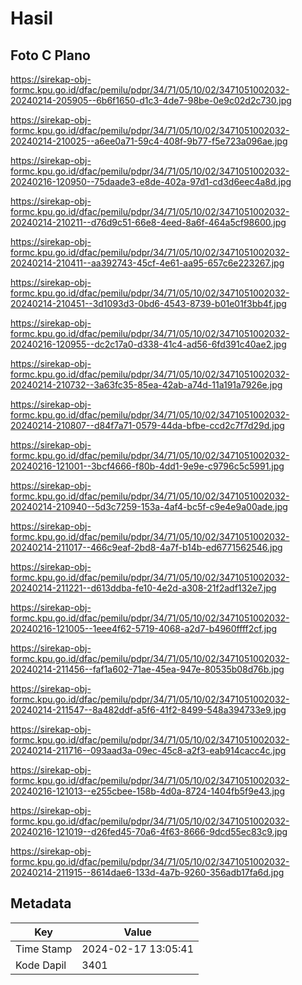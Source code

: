 # Hasil

## Foto C Plano

https://sirekap-obj-formc.kpu.go.id/dfac/pemilu/pdpr/34/71/05/10/02/3471051002032-20240214-205905--6b6f1650-d1c3-4de7-98be-0e9c02d2c730.jpg

https://sirekap-obj-formc.kpu.go.id/dfac/pemilu/pdpr/34/71/05/10/02/3471051002032-20240214-210025--a6ee0a71-59c4-408f-9b77-f5e723a096ae.jpg

https://sirekap-obj-formc.kpu.go.id/dfac/pemilu/pdpr/34/71/05/10/02/3471051002032-20240216-120950--75daade3-e8de-402a-97d1-cd3d6eec4a8d.jpg

https://sirekap-obj-formc.kpu.go.id/dfac/pemilu/pdpr/34/71/05/10/02/3471051002032-20240214-210211--d76d9c51-66e8-4eed-8a6f-464a5cf98600.jpg

https://sirekap-obj-formc.kpu.go.id/dfac/pemilu/pdpr/34/71/05/10/02/3471051002032-20240214-210411--aa392743-45cf-4e61-aa95-657c6e223267.jpg

https://sirekap-obj-formc.kpu.go.id/dfac/pemilu/pdpr/34/71/05/10/02/3471051002032-20240214-210451--3d1093d3-0bd6-4543-8739-b01e01f3bb4f.jpg

https://sirekap-obj-formc.kpu.go.id/dfac/pemilu/pdpr/34/71/05/10/02/3471051002032-20240216-120955--dc2c17a0-d338-41c4-ad56-6fd391c40ae2.jpg

https://sirekap-obj-formc.kpu.go.id/dfac/pemilu/pdpr/34/71/05/10/02/3471051002032-20240214-210732--3a63fc35-85ea-42ab-a74d-11a191a7926e.jpg

https://sirekap-obj-formc.kpu.go.id/dfac/pemilu/pdpr/34/71/05/10/02/3471051002032-20240214-210807--d84f7a71-0579-44da-bfbe-ccd2c7f7d29d.jpg

https://sirekap-obj-formc.kpu.go.id/dfac/pemilu/pdpr/34/71/05/10/02/3471051002032-20240216-121001--3bcf4666-f80b-4dd1-9e9e-c9796c5c5991.jpg

https://sirekap-obj-formc.kpu.go.id/dfac/pemilu/pdpr/34/71/05/10/02/3471051002032-20240214-210940--5d3c7259-153a-4af4-bc5f-c9e4e9a00ade.jpg

https://sirekap-obj-formc.kpu.go.id/dfac/pemilu/pdpr/34/71/05/10/02/3471051002032-20240214-211017--466c9eaf-2bd8-4a7f-b14b-ed6771562546.jpg

https://sirekap-obj-formc.kpu.go.id/dfac/pemilu/pdpr/34/71/05/10/02/3471051002032-20240214-211221--d613ddba-fe10-4e2d-a308-21f2adf132e7.jpg

https://sirekap-obj-formc.kpu.go.id/dfac/pemilu/pdpr/34/71/05/10/02/3471051002032-20240216-121005--1eee4f62-5719-4068-a2d7-b4960ffff2cf.jpg

https://sirekap-obj-formc.kpu.go.id/dfac/pemilu/pdpr/34/71/05/10/02/3471051002032-20240214-211456--faf1a602-71ae-45ea-947e-80535b08d76b.jpg

https://sirekap-obj-formc.kpu.go.id/dfac/pemilu/pdpr/34/71/05/10/02/3471051002032-20240214-211547--8a482ddf-a5f6-41f2-8499-548a394733e9.jpg

https://sirekap-obj-formc.kpu.go.id/dfac/pemilu/pdpr/34/71/05/10/02/3471051002032-20240214-211716--093aad3a-09ec-45c8-a2f3-eab914cacc4c.jpg

https://sirekap-obj-formc.kpu.go.id/dfac/pemilu/pdpr/34/71/05/10/02/3471051002032-20240216-121013--e255cbee-158b-4d0a-8724-1404fb5f9e43.jpg

https://sirekap-obj-formc.kpu.go.id/dfac/pemilu/pdpr/34/71/05/10/02/3471051002032-20240216-121019--d26fed45-70a6-4f63-8666-9dcd55ec83c9.jpg

https://sirekap-obj-formc.kpu.go.id/dfac/pemilu/pdpr/34/71/05/10/02/3471051002032-20240214-211915--8614dae6-133d-4a7b-9260-356adb17fa6d.jpg


## Metadata

| Key        | Value               |
| ---------- | ------------------- |
| Time Stamp | 2024-02-17 13:05:41 |
| Kode Dapil | 3401                |



